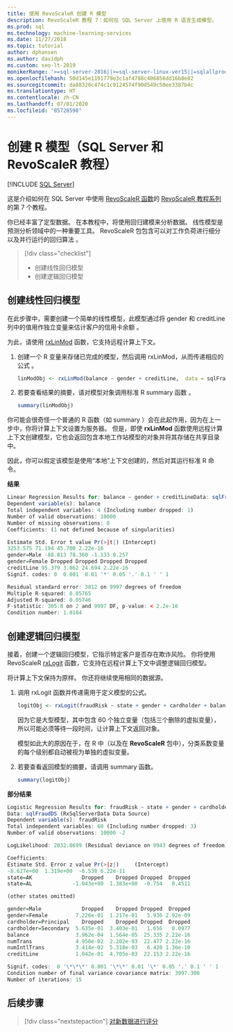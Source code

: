 ```yaml
---
title: 使用 RevoScaleR 创建 R 模型
description: RevoScaleR 教程 7：如何在 SQL Server 上使用 R 语言生成模型。
ms.prod: sql
ms.technology: machine-learning-services
ms.date: 11/27/2018
ms.topic: tutorial
author: dphansen
ms.author: davidph
ms.custom: seo-lt-2019
monikerRange: '>=sql-server-2016||>=sql-server-linux-ver15||=sqlallproducts-allversions'
ms.openlocfilehash: 50d145e1191779e3c1af4788c406856dd16b8e82
ms.sourcegitcommit: da88320c474c1c9124574f90d549c50ee3387b4c
ms.translationtype: HT
ms.contentlocale: zh-CN
ms.lasthandoff: 07/01/2020
ms.locfileid: "85728598"
---
```

# <a name="create-r-models-sql-server-and-revoscaler-tutorial"></a>创建 R 模型（SQL Server 和 RevoScaleR 教程）
 [!INCLUDE [SQL Server](../../includes/applies-to-version/sqlserver.md)]

这是介绍如何在 SQL Server 中使用 [RevoScaleR 函数](https://docs.microsoft.com/machine-learning-server/r-reference/revoscaler/revoscaler)的 [RevoScaleR 教程系列](deepdive-data-science-deep-dive-using-the-revoscaler-packages.md)的第 7 个教程。

你已经丰富了定型数据。 在本教程中，将使用回归建模来分析数据。 线性模型是预测分析领域中的一种重要工具。 RevoScaleR 包包含可以对工作负荷进行细分以及并行运行的回归算法  。

> [!div class="checklist"]
> * 创建线性回归模型
> * 创建逻辑回归模型

## <a name="create-a-linear-regression-model"></a>创建线性回归模型

在此步骤中，需要创建一个简单的线性模型，此模型通过将 gender 和 creditLine 列中的值用作独立变量来估计客户的信用卡余额   。
  
为此，请使用 [rxLinMod](https://docs.microsoft.com/machine-learning-server/r-reference/revoscaler/rxlinmod) 函数，它支持远程计算上下文。
  
1. 创建一个 R 变量来存储已完成的模型，然后调用 rxLinMod，从而传递相应的公式  。
  
    ```R
    linModObj <- rxLinMod(balance ~ gender + creditLine,  data = sqlFraudDS)
    ```
  
2. 若要查看结果的摘要，请对模型对象调用标准 R summary 函数  。
  
     ```R
     summary(linModObj)
     ```

你可能会很奇怪一个普通的 R 函数（如 summary  ）会在此起作用，因为在上一步中，你将计算上下文设置为服务器。 但是，即使 **rxLinMod** 函数使用远程计算上下文创建模型，它也会返回包含本地工作站模型的对象并将其存储在共享目录中。

因此，你可以假定该模型是使用“本地”上下文创建的，然后对其运行标准 R 命令。

**结果**

```R
Linear Regression Results for: balance ~ gender + creditLineData: sqlFraudDS (RxSqlServerData Data Source)
Dependent variable(s): balance
Total independent variables: 4 (Including number dropped: 1)
Number of valid observations: 10000
Number of missing observations: 0
Coefficients: (1 not defined because of singularities)

Estimate Std. Error t value Pr(>|t|) (Intercept)
3253.575 71.194 45.700 2.22e-16
gender=Male -88.813 78.360 -1.133 0.257
gender=Female Dropped Dropped Dropped Dropped
creditLine 95.379 3.862 24.694 2.22e-16
Signif. codes: 0  0.001  0.01 '*' 0.05 '.' 0.1 ' ' 1

Residual standard error: 3812 on 9997 degrees of freedom
Multiple R-squared: 0.05765
Adjusted R-squared: 0.05746
F-statistic: 305.8 on 2 and 9997 DF, p-value: < 2.2e-16
Condition number: 1.0184
```

## <a name="create-a-logistic-regression-model"></a>创建逻辑回归模型

接着，创建一个逻辑回归模型，它指示特定客户是否存在欺诈风险。 你将使用 RevoScaleR  [rxLogit](https://docs.microsoft.com/machine-learning-server/r-reference/revoscaler/rxlogit) 函数，它支持在远程计算上下文中调整逻辑回归模型。

将计算上下文保持为原样。 你还将继续使用相同的数据源。

1. 调用 rxLogit  函数并传递需用于定义模型的公式。

    ```R
    logitObj <- rxLogit(fraudRisk ~ state + gender + cardholder + balance + numTrans + numIntlTrans + creditLine, data = sqlFraudDS, dropFirst = TRUE)
    ```
  
    因为它是大型模型，其中包含 60 个独立变量（包括三个删除的虚拟变量），所以可能必须等待一段时间，让计算上下文返回对象。
    
    模型如此大的原因在于，在 R 中（以及在 **RevoScaleR** 包中），分类系数变量的每个级别都自动被视为单独的虚拟变量。
  
2. 若要查看返回模型的摘要，请调用 summary  函数。
  
    ```R
    summary(logitObj)
    ```
  
**部分结果**

```R
Logistic Regression Results for: fraudRisk ~ state + gender + cardholder + balance + numTrans + numIntlTrans + creditLine
Data: sqlFraudDS (RxSqlServerData Data Source)
Dependent variable(s): fraudRisk
Total independent variables: 60 (Including number dropped: 3)
Number of valid observations: 10000 -2

LogLikelihood: 2032.8699 (Residual deviance on 9943 degrees of freedom)

Coefficients:
Estimate Std. Error z value Pr(>|z|)     (Intercept)
-8.627e+00  1.319e+00  -6.538 6.22e-11
state=AK                Dropped    Dropped Dropped  Dropped
state=AL             -1.043e+00  1.383e+00  -0.754   0.4511

(other states omitted)

gender=Male             Dropped    Dropped Dropped  Dropped
gender=Female         7.226e-01  1.217e-01   5.936 2.92e-09
cardholder=Principal    Dropped    Dropped Dropped  Dropped
cardholder=Secondary  5.635e-01  3.403e-01   1.656   0.0977
balance               3.962e-04  1.564e-05  25.335 2.22e-16
numTrans              4.950e-02  2.202e-03  22.477 2.22e-16
numIntlTrans          3.414e-02  5.318e-03   6.420 1.36e-10
creditLine            1.042e-01  4.705e-03  22.153 2.22e-16

Signif. codes:  0 '\*\*\*' 0.001 '\*\*' 0.01 '\*' 0.05 '.' 0.1 ' ' 1
Condition number of final variance-covariance matrix: 3997.308
Number of iterations: 15
```

## <a name="next-steps"></a>后续步骤

> [!div class="nextstepaction"]
> [对新数据进行评分](../../machine-learning/tutorials/deepdive-score-new-data.md)